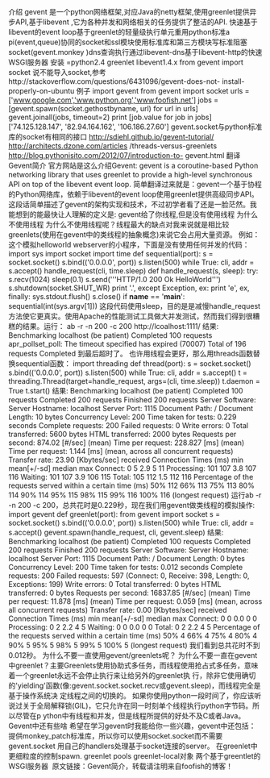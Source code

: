 介绍 gevent 是一个python网络框架,对应Java的netty框架,使用greenlet提供异步API,基于libevent
,它为各种并发和网络相关的任务提供了整洁的API. 快速基于libevent的event loop基于greenlet的轻量级执行单元重用python标准a
pi(event,queue)协同的socket和ssl模块使用标准库和第三方模块写标准阻塞socket(gevent.monkey
)dns查询执行通过libevent-dns基于libevent-http的快速WSGI服务器 安装 =python2.4 greenlet
libevent1.4.x from gevent import socket
说不能导入socket,参考http://stackoverflow.com/questions/6431096/gevent-does-not-
install-properly-on-ubuntu 例子 import gevent from gevent import socket urls =
['www.google.com','www.python.org','www.foofish.net'] jobs =
[gevent.spawn(socket.gethostbyname, url) for url in urls] gevent.joinall(jobs,
timeout=2) print [job.value for job in jobs] ['74.125.128.147',
'82.94.164.162', '106.186.27.60'] gevent.socket与python标准库的socket有相同的接口
http://sdiehl.github.io/gevent-tutorial/ http://architects.dzone.com/articles
/threads-versus-greenlets http://blog.pythonisito.com/2012/07/introduction-to-
gevent.html 翻译 Gevent简介 官方网站是这么介绍Gevent: gevent is a coroutine-based Python
networking library that uses greenlet to provide a high-level synchronous API
on top of the libevent event loop.
简单翻译过来就是：gevent一个基于协程的Python网络库，依赖于libevent的event loop使用greenlet提供高级同步API。
这段话简单描述了gevent的架构实现和技术，不过初学者看了还是一脸茫然。我能想到的能最快让人理解的定义是: gevent给了你线程,但是没有使用线程
为什么不使用线程 为什么不使用线程呢？线程最大的缺点对我来说就是相比较greenlets(使用在gevent中的类线程的抽象概念)来说它会占用大量资源。
例如：这个模拟helloworld webserver的小程序，下面是没有使用任何并发的代码： import sys import socket
import time def sequential(port): s = socket.socket() s.bind(('0.0.0.0',
port)) s.listen(500) while True: cli, addr = s.accept() handle_request(cli,
time.sleep) def handle_request(s, sleep): try: s.recv(1024) sleep(0.1)
s.send('''HTTP/1.0 200 Ok HelloWorld''') s.shutdown(socket.SHUT_WR) print '.',
except Exception, ex: print 'e', ex, finally: sys.stdout.flush() s.close() if
__name__ == '__main__': sequential(int(sys.argv[1]))
这段代码使用sleep，目的是是减慢handle_request方法使它更真实。使用Apache的性能测试工具做大并发测试，然而我们得到很糟糕的结果。运行：
ab -r -n 200 -c 200 http://lcoalhost:1111/ 结果: Benchmarking localhost (be
patient) Completed 100 requests apr_pollset_poll: The timeout specified has
expired (70007) Total of 196 requests Completed 到最后超时了。
也许用线程会更好，那么用threads函数替换sequential函数： import threading def thread(port): s =
socket.socket() s.bind(('0.0.0.0', port)) s.listen(500) while True: cli, addr
= s.accept() t = threading.Thread(target=handle_request, args=(cli,
time.sleep)) t.daemon = True t.start() 结果: Benchmarking localhost (be patient)
Completed 100 requests Completed 200 requests Finished 200 requests Server
Software: Server Hostname: localhost Server Port: 1115 Document Path: /
Document Length: 10 bytes Concurrency Level: 200 Time taken for tests: 0.229
seconds Complete requests: 200 Failed requests: 0 Write errors: 0 Total
transferred: 5600 bytes HTML transferred: 2000 bytes Requests per second:
874.02 [#/sec] (mean) Time per request: 228.827 [ms] (mean) Time per request:
1.144 [ms] (mean, across all concurrent requests) Transfer rate: 23.90
[Kbytes/sec] received Connection Times (ms) min mean[+/-sd] median max
Connect: 0 5 2.9 5 11 Processing: 101 107 3.8 107 116 Waiting: 101 107 3.9 106
115 Total: 105 112 1.5 112 116 Percentage of the requests served within a
certain time (ms) 50% 112 66% 113 75% 113 80% 114 90% 114 95% 115 98% 115 99%
116 100% 116 (longest request) 运行ab -r -n 200 -c
200，总共花时是0.229秒，现在我们用gevent做类线程的模拟操作: import gevent def greenlet(port): from
gevent import socket s = socket.socket() s.bind(('0.0.0.0', port))
s.listen(500) while True: cli, addr = s.accept() gevent.spawn(handle_request,
cli, gevent.sleep) 结果: Benchmarking localhost (be patient) Completed 100
requests Completed 200 requests Finished 200 requests Server Software: Server
Hostname: localhost Server Port: 1115 Document Path: / Document Length: 0
bytes Concurrency Level: 200 Time taken for tests: 0.012 seconds Complete
requests: 200 Failed requests: 597 (Connect: 0, Receive: 398, Length: 0,
Exceptions: 199) Write errors: 0 Total transferred: 0 bytes HTML transferred:
0 bytes Requests per second: 16837.85 [#/sec] (mean) Time per request: 11.878
[ms] (mean) Time per request: 0.059 [ms] (mean, across all concurrent
requests) Transfer rate: 0.00 [Kbytes/sec] received Connection Times (ms) min
mean[+/-sd] median max Connect: 0 0 0.0 0 0 Processing: 0 2 2.2 4 5 Waiting: 0
0 0.0 0 0 Total: 0 2 2.2 4 5 Percentage of the requests served within a
certain time (ms) 50% 4 66% 4 75% 4 80% 4 90% 5 95% 5 98% 5 99% 5 100% 5
(longest request) 我们看到总共花时不到0.012秒。 为什么不要一直使用gevent/greenlets呢？ 为什么不要一直在gevent
中greenlet？主要Greenlets使用协助式多任务，而线程使用抢占式多任务，意味着一个greenlet永远不会停止执行来让给另外的greenlet执
行，除非它使用确切的'yielding'函数(像:gevent.socket.socket.recv或gevent.sleep)，而线程完全是基于操作系统决
定线程之间的切换的。 如果你使用python一段时间了，你应该听说过关于全局解释锁(GIL)，它只允许在同一时刻单个线程执行python字节码。所以尽管在p
ython中有线程和并发，但是线程所提供的好处不及C或者Java。 Gevent中还有些啥 希望在学习gevent时我能给你一些兴趣，gevent中还包括：
提供monkey_patch标准库，所以你可以使用socket.socket而不需要gevent.socket
用自己的handlers处理基于socket连接的server。 在greenlet中更细粒度的控制spawn. greenlet pools
greenlet-local对象 两个基于greentlet的WSGI服务器  原文链接：Gevent简介，转载请注明来自foofish的博客！

